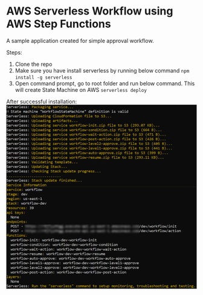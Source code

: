 # AWS Serverless Workflow using AWS Step Functions

A sample application created for simple approval workflow.

Steps:
1. Clone the repo
2. Make sure you have install serverless by running below command
``npm install -g serverless``
3. Open command prompt, go to root folder and run below command. This will create State Machine on AWS
``serverless deploy``

After successful installation:
![Alt text](/preview.png?raw=true "Preview")